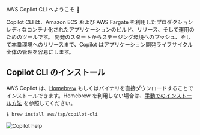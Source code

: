 AWS Copilot CLI へようこそ 🎉

Copilot CLI は、Amazon ECS および AWS Fargate を利用したプロダクションレディなコンテナ化されたアプリケーションのビルド、リリース、そして運用のためのツールです。
開発のスタートからステージング環境へのプッシュ、そして本番環境へのリリースまで、Copilot はアプリケーション開発ライフサイクル全体の管理を容易にします。

## Copilot CLI のインストール
AWS Copilot は、[Homebrew](https://brew.sh/) もしくはバイナリを直接ダウンロードすることでインストールできます。Homebrew を利用しない場合は、[手動でのインストール方法](./getting-started/install.md#手動でインストール) を参照してください。

```sh
$ brew install aws/tap/copilot-cli
```

![Copilot help](https://user-images.githubusercontent.com/828419/85797638-e181ae00-b6f0-11ea-8751-3a7552e3fa7f.png)
